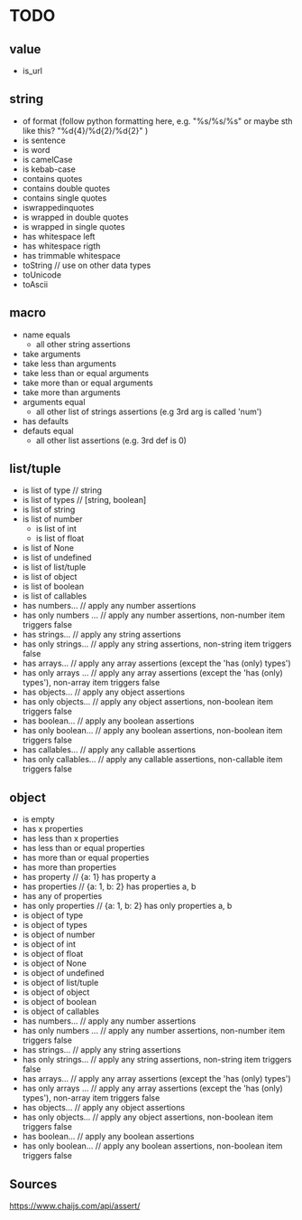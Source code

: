 # TODO

## value

- is_url

## string

- of format (follow python formatting here, e.g. "%s/%s/%s" or maybe sth like this? "%d{4}/%d{2}/%d{2}" )
- is sentence
- is word
- is camelCase
- is kebab-case
- contains quotes
- contains double quotes
- contains single quotes
- iswrappedinquotes
- is wrapped in double quotes
- is wrapped in single quotes
- has whitespace left
- has whitespace rigth
- has trimmable whitespace
- toString // use on other data types
- toUnicode
- toAscii

## macro

- name equals
  - all other string assertions
- take arguments
- take less than arguments
- take less than or equal arguments
- take more than or equal arguments
- take more than arguments
- arguments equal
  - all other list of strings assertions (e.g 3rd arg is called 'num')
- has defaults
- defauts equal
  - all other list assertions (e.g. 3rd def is 0)

## list/tuple

- is list of type // string
- is list of types // [string, boolean]
- is list of string
- is list of number
  - is list of int
  - is list of float
- is list of None
- is list of undefined
- is list of list/tuple
- is list of object
- is list of boolean
- is list of callables
- has numbers... // apply any number assertions
- has only numbers ... // apply any number assertions, non-number item triggers false
- has strings... // apply any string assertions
- has only strings... // apply any string assertions, non-string item triggers false
- has arrays... // apply any array assertions (except the 'has (only) types')
- has only arrays ... // apply any array assertions (except the 'has (only) types'), non-array item triggers false
- has objects... // apply any object assertions
- has only objects... // apply any object assertions, non-boolean item triggers false
- has boolean... // apply any boolean assertions
- has only boolean... // apply any boolean assertions, non-boolean item triggers false
- has callables... // apply any callable assertions
- has only callables... // apply any callable assertions, non-callable item triggers false

## object

- is empty
- has x properties
- has less than x properties
- has less than or equal properties
- has more than or equal properties
- has more than properties
- has property // {a: 1} has property a
- has properties // {a: 1, b: 2} has properties a, b
- has any of properties
- has only properties // {a: 1, b: 2} has only properties a, b
- is object of type
- is object of types
- is object of number
- is object of int
- is object of float
- is object of None
- is object of undefined
- is object of list/tuple
- is object of object
- is object of boolean
- is object of callables
- has numbers... // apply any number assertions
- has only numbers ... // apply any number assertions, non-number item triggers false
- has strings... // apply any string assertions
- has only strings... // apply any string assertions, non-string item triggers false
- has arrays... // apply any array assertions (except the 'has (only) types')
- has only arrays ... // apply any array assertions (except the 'has (only) types'), non-array item triggers false
- has objects... // apply any object assertions
- has only objects... // apply any object assertions, non-boolean item triggers false
- has boolean... // apply any boolean assertions
- has only boolean... // apply any boolean assertions, non-boolean item triggers false

## Sources

https://www.chaijs.com/api/assert/
